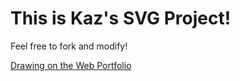 # This is Kaz's SVG Project!
Feel free to fork and modify!

[Drawing on the Web Portfolio](http://i6.cims.nyu.edu/~ka1043/0380/)